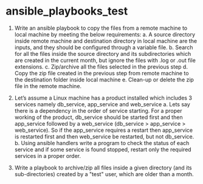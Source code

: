 # ansible_playbooks_test

1. Write an ansible playbook to copy the files from a remote machine to local machine by meeting the below requirements:
        a. A source directory inside remote machine and destination directory in local machine are the inputs, and they should be configured through a variable file.
        b. Search for all the files inside the source directory and its subdirectories which are created in the current month, but ignore the files with .log or .out file extensions.
        c. Zip/archive all the files selected in the previous step
        d. Copy the zip file created in the previous step from remote machine to the destination folder inside local machine
        e. Clean-up or delete the zip file in the remote machine.
  
  
2. Let’s assume a Linux machine has a product installed which includes 3 services namely db_service, app_service and web_service
        a. Lets say there is a dependency in the order of service starting. For a proper working of the product, db_service should be started first and then app_service followed by a web_service (db_service > app_service > web_service). So if the app_service requires a restart then app_service is restarted first and then web_service be restarted, but not db_service.
        b. Using ansible handlers write a program to check the status of each service and if some service is found stopped, restart only the required services in a proper order.
  
  
3. Write a playbook to archive/zip all files inside a given directory (and its sub-directories) created by a "test" user, which are older than a month.
